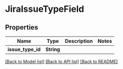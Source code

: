 # JiraIssueTypeField

## Properties

Name | Type | Description | Notes
------------ | ------------- | ------------- | -------------
**issue_type_id** | **String** |  | 

[[Back to Model list]](../README.md#documentation-for-models) [[Back to API list]](../README.md#documentation-for-api-endpoints) [[Back to README]](../README.md)


